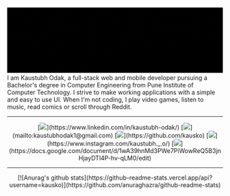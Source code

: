 ![banner](https://raw.githubusercontent.com/kausko/kausko/main/BannerFade.gif?token=AMW772TIF2GRHHT5OIOHOEK7UDQNY)
I am Kaustubh Odak, a full-stack web and mobile developer pursuing a Bachelor's degree in Computer Engineering from Pune Institute of Computer Technology. I strive to make working applications with a simple and easy to use UI. When I'm not coding, I play video games, listen to music, read comics or scroll through Reddit.
<hr>
<div align="center">
[<img src="https://img.shields.io/badge/linkedin-%230077B5.svg?&style=for-the-badge&logo=linkedin&logoColor=white" />](https://www.linkedin.com/in/kaustubh-odak/) [<img src="https://img.shields.io/badge/gmail-D14836?&style=for-the-badge&logo=gmail&logoColor=white"/>](mailto:kaustubhodak1@gmail.com)  
[<img src="https://img.shields.io/badge/github-%23100000.svg?&style=for-the-badge&logo=github&logoColor=white" />](https://github.com/kausko)  
[<img src = "https://img.shields.io/badge/instagram-%23E4405F.svg?&style=for-the-badge&logo=instagram&logoColor=white">](https://www.instagram.com/kaustubh._.o/) [<img src = "https://img.shields.io/badge/resume-%234285F4.svg?&style=for-the-badge&logo=google-drive&logoColor=white">](https://docs.google.com/document/d/1wA39hnMd3PWe7PiWowReQ5B3jnHjayDTl4P-hv-qLM0/edit)
<hr>
[![Anurag's github stats](https://github-readme-stats.vercel.app/api?username=kausko)](https://github.com/anuraghazra/github-readme-stats)

</div>
